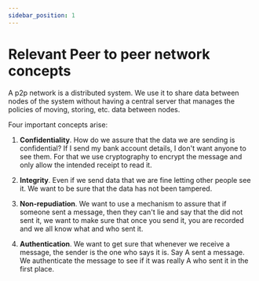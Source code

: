 ```yaml
---
sidebar_position: 1
---
```


# Relevant Peer to peer network concepts

A p2p network is a distributed system. We use it to share data between nodes of the system without having a central server that manages the policies of moving, storing, etc. data between nodes.

Four important concepts arise:
1. **Confidentiality**. How do we assure that the data we are sending is confidential? If I send my bank account details, I don't want anyone to see them. For that we use cryptography to encrypt the message and only allow the intended receipt to read it.

2. **Integrity**. Even if we send data that we are fine letting other people see it. We want to be sure that the data has not been tampered.

3. **Non-repudiation**. We want to use a mechanism to assure that if someone sent a message, then they can't lie and say that the did not sent it, we want to make sure that once you send it, you are recorded and we all know what and who sent it.

4. **Authentication**. We want to get sure that whenever we receive a message, the sender is the one who says it is. Say A sent a message. We authenticate the message to see if it was really A who sent it in the first place.

